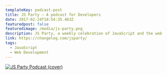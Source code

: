 ```yaml
---
templateKey: podcast-post
title: JS Party — A podcast for Developers
date: 2017-02-24T18:54:35.463Z
featuredpost: false
featuredimage: /media/js-party.png
description: JS Party, a weekly celebration of JavaScript and the web
link: https://changelog.com/jsparty/
tags:
  - JavaScript
  - Web Development
---
```


[![JS Party Podcast (cover)](/media/openhive-js.jpg)](https://changelog.com/jsparty/ "Go to JS Party's Podcast website")
